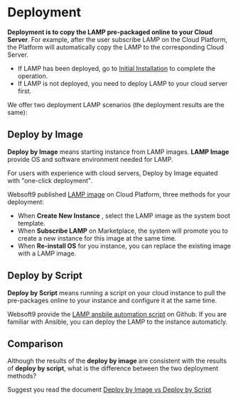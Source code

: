 # Deployment

**Deployment is to copy the LAMP pre-packaged online to your Cloud Server**. For example, after the user subscribe LAMP on the Cloud Platform, the Platform will automatically copy the LAMP to the corresponding Cloud Server.

- If LAMP has been deployed, go to [Initial Installation](/zh/stack-installation.md) to complete the operation.
- If LAMP is not deployed, you need to deploy LAMP to your cloud server first.

We offer two deployment LAMP scenarios (the deployment results are the same):

## Deploy by Image

**Deploy by Image** means starting instance from LAMP images. **LAMP Image** provide OS and software environment needed for LAMP.

For users with experience with cloud servers, Deploy by Image equated with "one-click deployment".

Websoft9 published [LAMP image](https://apps.websoft9.com/lamp) on Cloud Platform, three methods for your deployment:

* When **Create New Instance** , select the LAMP image as the system boot template.
* When **Subscribe LAMP** on Marketplace, the system will promote you to create a new instance for this image at the same time.
* When **Re-install OS** for you instance, you can replace the existing image with a LAMP image.

## Deploy by Script

**Deploy by Script** means running a script on your cloud instance to pull the pre-packages online to your instance and configure it at the same time.

Websoft9 provide the [LAMP ansbile automation script](https://github.com/Websoft9/ansible-lamp) on Github. If you are familiar with Ansible, you can deploy the LAMP to the instance automaticly.

## Comparison

Although the results of the **deploy by image** are consistent with the results of **deploy by script**, what is the difference between the two deployment methods?

Suggest you read the document [Deploy by Image vs Deploy by Script](https://support.websoft9.com/docs/faq/bz-product.html#deployment-comparison)